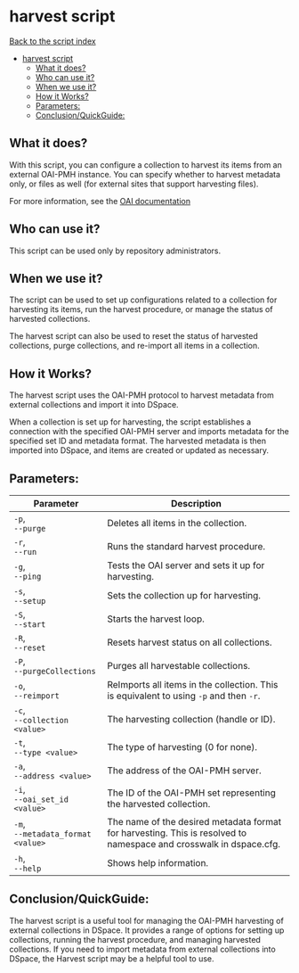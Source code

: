 # harvest script
[Back to the script index](index.md)
<!-- TOC -->
* [harvest script](#harvest-script)
  * [What it does?](#what-it-does)
  * [Who can use it?](#who-can-use-it)
  * [When we use it?](#when-we-use-it)
  * [How it Works?](#how-it-works)
  * [Parameters:](#parameters)
  * [Conclusion/QuickGuide:](#conclusionquickguide)
<!-- TOC -->
## What it does?

With this script, you can configure a collection to harvest its items from an external OAI-PMH instance. You can specify whether to harvest metadata only, or files as well (for external sites that support harvesting files).

For more information, see the [OAI documentation](https://wiki.lyrasis.org/display/DSDOC7x/OAI) 

## Who can use it?

This script can be used only by repository administrators.

## When we use it?

The script can be used to set up configurations related to a collection for harvesting its items,
run the harvest procedure, or manage the status of
harvested collections.

The harvest script can also be used to reset the status of harvested collections, purge collections, and re-import all
items in a collection.

## How it Works?

The harvest script uses the OAI-PMH protocol to harvest metadata from external collections and import it into DSpace.

When a collection is set up for harvesting, the script establishes a connection with the specified OAI-PMH server and
imports metadata for the specified set ID and metadata format. The harvested metadata is then imported into DSpace, and
items are created or updated as necessary.

## Parameters:

| Parameter                              | Description                                                                                                        |
|----------------------------------------|--------------------------------------------------------------------------------------------------------------------|
| `-p`, <br/>`--purge`                   | Deletes all items in the collection.                                                                               |
| `-r`, <br/>`--run`                     | Runs the standard harvest procedure.                                                                               |
| `-g`, <br/>`--ping`                    | Tests the OAI server and sets it up for harvesting.                                                                |
| `-s`, <br/>`--setup`                   | Sets the collection up for harvesting.                                                                             |
| `-S`, <br/>`--start`                   | Starts the harvest loop.                                                                                           |
| `-R`, <br/>`--reset`                   | Resets harvest status on all collections.                                                                          |
| `-P`, <br/>`--purgeCollections`        | Purges all harvestable collections.                                                                                |
| `-o`, <br/>`--reimport`                | ReImports all items in the collection. This is equivalent to using `-p` and then `-r`.                             |
| `-c`, <br/>`--collection <value>`      | The harvesting collection (handle or ID).                                                                          |
| `-t`, <br/>`--type <value>`            | The type of harvesting (0 for none).                                                                               |
| `-a`, <br/>`--address <value>`         | The address of the OAI-PMH server.                                                                                 |
| `-i`, <br/>`--oai_set_id <value>`      | The ID of the OAI-PMH set representing the harvested collection.                                                   |
| `-m`, <br/>`--metadata_format <value>` | The name of the desired metadata format for harvesting. This is resolved to namespace and crosswalk in dspace.cfg. |
| `-h`, <br/>`--help`                    | Shows help information.                                                                                            |

## Conclusion/QuickGuide:

The harvest script is a useful tool for managing the OAI-PMH harvesting of external collections in DSpace. It provides a
range of options for setting up collections, running the harvest procedure, and managing harvested collections. If you
need to import metadata from external collections into DSpace, the Harvest script may be a helpful tool to use.
